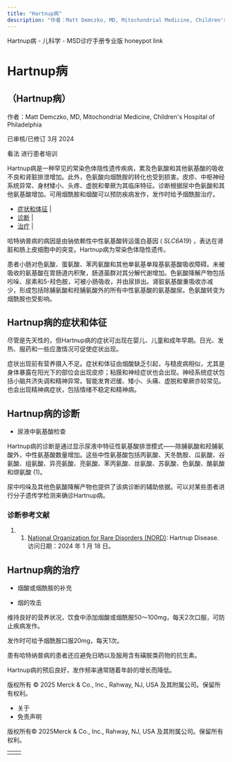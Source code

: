 ```yaml
---
title: "Hartnup病"
description: "作者：Matt Demczko, MD, Mitochondrial Medicine, Children's Hospital of Philadelphia"
---
```


﻿Hartnup病 - 儿科学 - MSD诊疗手册专业版 honeypot link

# Hartnup病

## （Hartnup病）

作者：Matt Demczko, MD, Mitochondrial Medicine, Children's Hospital of Philadelphia

已审核/已修订 3月 2024

看法 进行患者培训

Hartnup病是一种罕见的常染色体隐性遗传疾病，累及色氨酸和其他氨基酸的吸收不良和肾脏排泄增加。此外，色氨酸向烟酰胺的转化也受到损害。皮疹、中枢神经系统异常、身材矮小、头疼、虚脱和晕厥为其临床特征。诊断根据尿中色氨酸和其他氨基酸增加。可用烟酰胺和烟酸可以预防疾病发作，发作时给予烟酰胺治疗。

- [症状和体征](#症状和体征_v88762159_zh) \|
- [诊断](#诊断_v88762166_zh) \|
- [治疗](#治疗_v88762181_zh) \|

哈特纳普病的病因是由钠依赖性中性氨基酸转运蛋白基因 ( _SLC6A19_) ，表达在肾脏和肠上皮细胞中的突变。Hartnup病为常染色体隐性遗传。

患者小肠对色氨酸、蛋氨酸、苯丙氨酸和其他单氨基单羧基氨基酸吸收障碍。未被吸收的氨基酸在胃肠道内积聚，肠道菌群对其分解代谢增加。色氨酸降解产物包括吲哚、尿素和5-羟色胺，可被小肠吸收，并由尿排出。肾脏氨基酸重吸收亦减少，形成包括除脯氨酸和羟脯氨酸外的所有中性氨基酸的氨基酸尿。色氨酸转变为烟酰胺也受影响。

## Hartnup病的症状和体征

尽管是先天性的，但Hartnup病的症状可出现在婴儿、儿童和成年早期。日光、发热、服药和一些应激情况可促使症状出现。

症状出现前有营养摄入不足。症状和体征由烟酸缺乏引起，与糙皮病相似，尤其是身体暴露在阳光下的部位会出现皮疹；粘膜和神经症状也会出现。神经系统症状包括小脑共济失调和精神异常。智能发育迟缓、矮小、头痛、虚脱和晕厥亦较常见。也会出现精神病症状，包括情绪不稳定和精神病。

## Hartnup病的诊断

- 尿液中氨基酸检查


Hartnup病的诊断是通过显示尿液中特征性氨基酸排泄模式——除脯氨酸和羟脯氨酸外，中性氨基酸数量增加。这些中性氨基酸包括丙氨酸、天冬酰胺、瓜氨酸、谷氨酸、组氨酸、异亮氨酸、亮氨酸、苯丙氨酸、丝氨酸、苏氨酸、色氨酸、酪氨酸和缬氨酸 (1)。

尿中吲哚及其他色氨酸降解产物也提供了该病诊断的辅助依据。可以对某些患者进行分子遗传学检测来确诊Hartnup病。

### 诊断参考文献

1. 1. [National Organization for Rare Disorders (NORD)](https://rarediseases.org/rare-diseases/hartnup-disease/): Hartnup Disease.访问日期：2024 年 1 月 18 日。


## Hartnup病的治疗

- 烟酸或烟酰胺的补充

- 烟的攻击


维持良好的营养状况，饮食中添加烟酸或烟酰胺50～100mg，每天2次口服，可防止疾病发作。

发作时可给予烟酰胺口服20mg，每天1次。

患有哈特纳普病的患者还应避免日晒以及服用含有磺胺类药物的抗生素。

Hartnup病的预后良好，发作频率通常随着年龄的增长而降低。



版权所有 © 2025
Merck & Co., Inc., Rahway, NJ, USA 及其附属公司。保留所有权利。

- 关于
- 免责声明

版权所有© 2025Merck & Co., Inc., Rahway, NJ, USA 及其附属公司。保留所有权利。

|     |     |
| --- | --- |
|  |  |